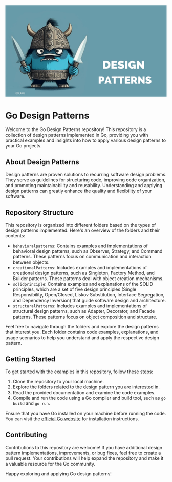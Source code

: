<img src="golang.jpg"/>

# Go Design Patterns

Welcome to the Go Design Patterns repository! This repository is a collection of design patterns implemented in Go, providing you with practical examples and insights into how to apply various design patterns to your Go projects.


## About Design Patterns

Design patterns are proven solutions to recurring software design problems. They serve as guidelines for structuring code, improving code organization, and promoting maintainability and reusability. Understanding and applying design patterns can greatly enhance the quality and flexibility of your software.

## Repository Structure

This repository is organized into different folders based on the types of design patterns implemented. Here's an overview of the folders and their contents:

- `behavioralpatterns`: Contains examples and implementations of behavioral design patterns, such as Observer, Strategy, and Command patterns. These patterns focus on communication and interaction between objects.
- `creationalPatterns`: Includes examples and implementations of creational design patterns, such as Singleton, Factory Method, and Builder patterns. These patterns deal with object creation mechanisms.
- `solidprinciple`: Contains examples and explanations of the SOLID principles, which are a set of five design principles (Single Responsibility, Open/Closed, Liskov Substitution, Interface Segregation, and Dependency Inversion) that guide software design and architecture.
- `structuralPatterns`: Includes examples and implementations of structural design patterns, such as Adapter, Decorator, and Facade patterns. These patterns focus on object composition and structure.

Feel free to navigate through the folders and explore the design patterns that interest you. Each folder contains code examples, explanations, and usage scenarios to help you understand and apply the respective design pattern.

## Getting Started

To get started with the examples in this repository, follow these steps:

1. Clone the repository to your local machine.
2. Explore the folders related to the design pattern you are interested in.
3. Read the provided documentation and examine the code examples.
4. Compile and run the code using a Go compiler and build tool, such as `go build` and `go run`.

Ensure that you have Go installed on your machine before running the code. You can visit the [official Go website](https://golang.org) for installation instructions.

## Contributing

Contributions to this repository are welcome! If you have additional design pattern implementations, improvements, or bug fixes, feel free to create a pull request. Your contributions will help expand the repository and make it a valuable resource for the Go community.

Happy exploring and applying Go design patterns!

